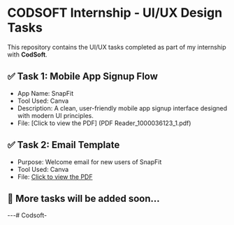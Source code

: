 # CODSOFT Internship - UI/UX Design Tasks

This repository contains the UI/UX tasks completed as part of my internship with **CodSoft**.

## ✅ Task 1: Mobile App Signup Flow  
- App Name: SnapFit  
- Tool Used: Canva  
- Description: A clean, user-friendly mobile app signup interface designed with modern UI principles.  
- File: [Click to view the PDF] (PDF Reader_1000036123_1.pdf)

## ✅ Task 2: Email Template  
- Purpose: Welcome email for new users of SnapFit  
- Tool Used: Canva  
- File: [Click to view the PDF](PDFReader_20250702_1156.pdf)


## 📌 More tasks will be added soon...


---# Codsoft-
